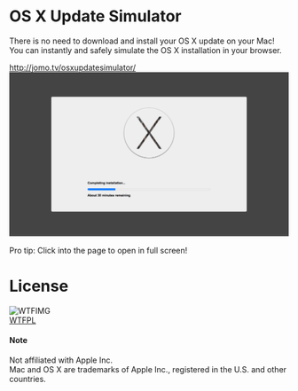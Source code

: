 # OS X Update Simulator

There is no need to download and install your OS X update on your Mac!  
You can instantly and safely simulate the OS X installation in your browser.

[http://jomo.tv/osxupdatesimulator/
![screenshot](screenshot.png)](http://jomo.tv/osxupdatesimulator/)

Pro tip: Click into the page to open in full screen!

# License

![WTFIMG](http://www.wtfpl.net/wp-content/uploads/2012/12/logo-220x1601.png)  
[WTFPL](LICENSE.txt)

#### Note

Not affiliated with Apple Inc.  
Mac and OS X are trademarks of Apple Inc., registered in the U.S. and other countries.